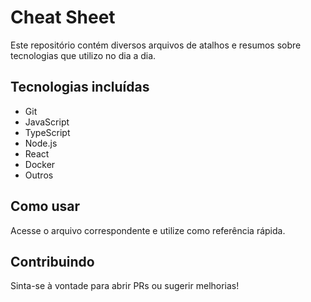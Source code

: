 # Cheat Sheet

Este repositório contém diversos arquivos de atalhos e resumos sobre tecnologias que utilizo no dia a dia.

## Tecnologias incluídas
- Git
- JavaScript
- TypeScript
- Node.js
- React
- Docker
- Outros

## Como usar
Acesse o arquivo correspondente e utilize como referência rápida.

## Contribuindo
Sinta-se à vontade para abrir PRs ou sugerir melhorias!
